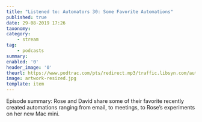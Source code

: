 ```yaml
---
title: "Listened to: Automators 30: Some Favorite Automations"
published: true
date: 29-08-2019 17:26
taxonomy:
category:
	- stream
tag:
	- podcasts
summary:
enabled: '0'
header_image: '0'
theurl: https://www.podtrac.com/pts/redirect.mp3/traffic.libsyn.com/automatorsrelay/automators030.mp3
image: artwork-resized.jpg
template: item
---
```

 
Episode summary: Rose and David share some of their favorite recently created automations ranging from email, to meetings, to Rose’s experiments on her new Mac mini.
